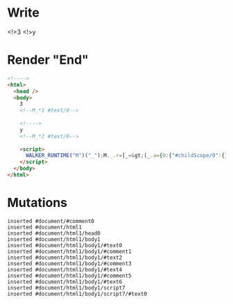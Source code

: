 # Write
  <!>3<!--M_*1 #text/0--> <!>y<!--M_*2 #text/0--> <script>WALKER_RUNTIME("M")("_");M._.r=[_=>(_.a={0:{"#childScope/0":{},"#childScope/1":{}}}),0]</script>


# Render "End"
```html
<!---->
<html>
  <head />
  <body>
    3
    <!--M_*1 #text/0-->
     
    <!---->
    y
    <!--M_*2 #text/0-->
     
    <script>
      WALKER_RUNTIME("M")("_");M._.r=[_=&gt;(_.a={0:{"#childScope/0":{},"#childScope/1":{}}}),0]
    </script>
  </body>
</html>
```

# Mutations
```
inserted #document/#comment0
inserted #document/html1
inserted #document/html1/head0
inserted #document/html1/body1
inserted #document/html1/body1/#text0
inserted #document/html1/body1/#comment1
inserted #document/html1/body1/#text2
inserted #document/html1/body1/#comment3
inserted #document/html1/body1/#text4
inserted #document/html1/body1/#comment5
inserted #document/html1/body1/#text6
inserted #document/html1/body1/script7
inserted #document/html1/body1/script7/#text0
```